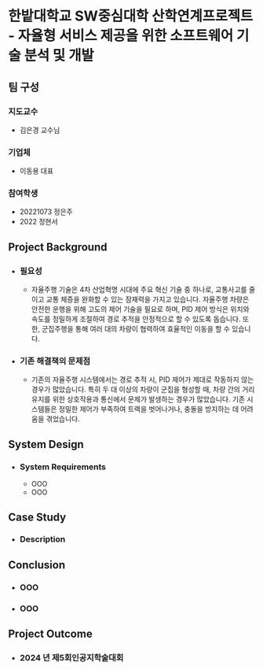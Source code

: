 # 한밭대학교 SW중심대학 산학연계프로젝트 - 자율형 서비스 제공을 위한 소프트웨어 기술 분석 및 개발

## **팀 구성**
### 지도교수
 - 김은경 교수님

### 기업체 
 - 이동용 대표

### 참여학생
 - 20221073 정은주
 - 2022 정현서

## Project Background
- ### 필요성
  - 자율주행 기술은 4차 산업혁명 시대에 주요 혁신 기술 중 하나로, 교통사고를 줄이고 교통 체증을 완화할 수 있는 잠재력을 가지고 있습니다. 자율주행 차량은 안전한 운행을 위해 고도의 제어 기술을 필요로 하며, PID 제어 방식은 위치와 속도를 정밀하게 조절하여 경로 추적을 안정적으로 할 수 있도록 돕습니다. 또한, 군집주행을 통해 여러 대의 차량이 협력하여 효율적인 이동을 할 수 있습니다.
    
- ### 기존 해결책의 문제점
  - 기존의 자율주행 시스템에서는 경로 추적 시, PID 제어가 제대로 작동하지 않는 경우가 많았습니다. 특히 두 대 이상의 차량이 군집을 형성할 때, 차량 간의 거리 유지를 위한 상호작용과 통신에서 문제가 발생하는 경우가 많았습니다. 기존 시스템들은 정밀한 제어가 부족하여 트랙을 벗어나거나, 충돌을 방지하는 데 어려움을 겪었습니다.
  
  
## System Design
  - ### System Requirements
    - OOO
    - OOO
    
## Case Study
  - ### Description
  
  
## Conclusion
  - ### OOO
  - ### OOO
  
## Project Outcome
- ### 2024 년 제5회인공지학술대회 
